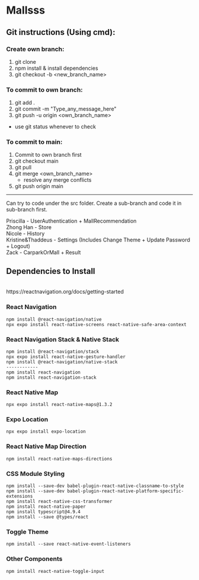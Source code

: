 # Mallsss
## Git instructions (Using cmd):
### Create own branch:
  1. git clone <git repo link>
  2. npm install & install dependencies
  3. git checkout -b <new_branch_name>

### To commit to own branch:
  1. git add .
  2. git commit -m "Type_any_message_here"
  3. git push -u origin <own_branch_name>
  - use git status whenever to check

### To commit to main:
  1. Commit to own branch first
  2. git checkout main
  3. git pull
  4. git merge <own_branch_name>
      - resolve any merge conflicts
  5. git push origin main

<hr>

  
Can try to code under the src folder. Create a sub-branch and code it in sub-branch first.

Priscilla - UserAuthentication + MallRecommendation
<br/>
Zhong Han - Store
<br/>
Nicole - History
<br/>
Kristine&Thaddeus - Settings (Includes Change Theme + Update Password + Logout)
<br/>
Zack - CarparkOrMall + Result

## Dependencies to Install
<br>
https://reactnavigation.org/docs/getting-started
<br>

### React Navigation
```
npm install @react-navigation/native
npx expo install react-native-screens react-native-safe-area-context
```

### React Navigation Stack & Native Stack
```
npm install @react-navigation/stack
npx expo install react-native-gesture-handler
npm install @react-navigation/native-stack 
------------
npm install react-navigation
npm install react-navigation-stack
```
### React Native Map
```
npx expo install react-native-maps@1.3.2
```
### Expo Location
```
npx expo install expo-location
```
### React Native Map Direction
```
npm install react-native-maps-directions
```
### CSS Module Styling
```
npm install --save-dev babel-plugin-react-native-classname-to-style
npm install --save-dev babel-plugin-react-native-platform-specific-extensions
npm install react-native-css-transformer 
npm install react-native-paper
npm install typescript@4.9.4
npm install --save @types/react
```
### Toggle Theme
```
npm install --save react-native-event-listeners
```

### Other Components
```
npm install react-native-toggle-input

```
